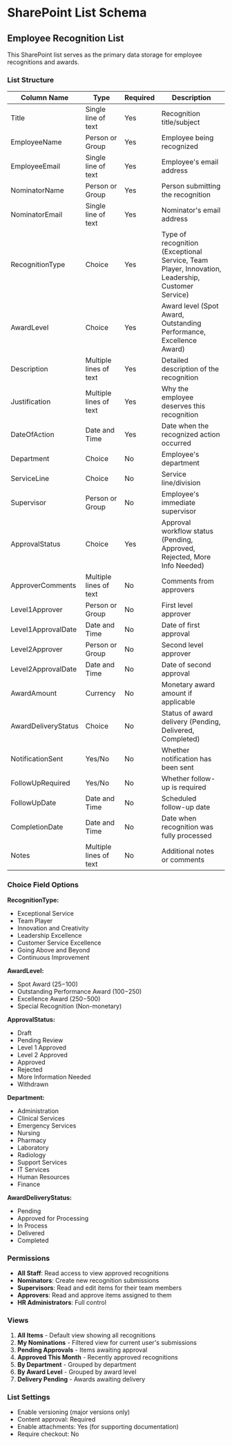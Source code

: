 # SharePoint List Schema

## Employee Recognition List

This SharePoint list serves as the primary data storage for employee recognitions and awards.

### List Structure

| Column Name | Type | Required | Description |
|------------|------|----------|-------------|
| Title | Single line of text | Yes | Recognition title/subject |
| EmployeeName | Person or Group | Yes | Employee being recognized |
| EmployeeEmail | Single line of text | Yes | Employee's email address |
| NominatorName | Person or Group | Yes | Person submitting the recognition |
| NominatorEmail | Single line of text | Yes | Nominator's email address |
| RecognitionType | Choice | Yes | Type of recognition (Exceptional Service, Team Player, Innovation, Leadership, Customer Service) |
| AwardLevel | Choice | Yes | Award level (Spot Award, Outstanding Performance, Excellence Award) |
| Description | Multiple lines of text | Yes | Detailed description of the recognition |
| Justification | Multiple lines of text | Yes | Why the employee deserves this recognition |
| DateOfAction | Date and Time | Yes | Date when the recognized action occurred |
| Department | Choice | No | Employee's department |
| ServiceLine | Choice | No | Service line/division |
| Supervisor | Person or Group | No | Employee's immediate supervisor |
| ApprovalStatus | Choice | Yes | Approval workflow status (Pending, Approved, Rejected, More Info Needed) |
| ApproverComments | Multiple lines of text | No | Comments from approvers |
| Level1Approver | Person or Group | No | First level approver |
| Level1ApprovalDate | Date and Time | No | Date of first approval |
| Level2Approver | Person or Group | No | Second level approver |
| Level2ApprovalDate | Date and Time | No | Date of second approval |
| AwardAmount | Currency | No | Monetary award amount if applicable |
| AwardDeliveryStatus | Choice | No | Status of award delivery (Pending, Delivered, Completed) |
| NotificationSent | Yes/No | No | Whether notification has been sent |
| FollowUpRequired | Yes/No | No | Whether follow-up is required |
| FollowUpDate | Date and Time | No | Scheduled follow-up date |
| CompletionDate | Date and Time | No | Date when recognition was fully processed |
| Notes | Multiple lines of text | No | Additional notes or comments |

### Choice Field Options

**RecognitionType:**
- Exceptional Service
- Team Player
- Innovation and Creativity
- Leadership Excellence
- Customer Service Excellence
- Going Above and Beyond
- Continuous Improvement

**AwardLevel:**
- Spot Award ($25-$100)
- Outstanding Performance Award ($100-$250)
- Excellence Award ($250-$500)
- Special Recognition (Non-monetary)

**ApprovalStatus:**
- Draft
- Pending Review
- Level 1 Approved
- Level 2 Approved
- Approved
- Rejected
- More Information Needed
- Withdrawn

**Department:**
- Administration
- Clinical Services
- Emergency Services
- Nursing
- Pharmacy
- Laboratory
- Radiology
- Support Services
- IT Services
- Human Resources
- Finance

**AwardDeliveryStatus:**
- Pending
- Approved for Processing
- In Process
- Delivered
- Completed

### Permissions

- **All Staff**: Read access to view approved recognitions
- **Nominators**: Create new recognition submissions
- **Supervisors**: Read and edit items for their team members
- **Approvers**: Read and approve items assigned to them
- **HR Administrators**: Full control

### Views

1. **All Items** - Default view showing all recognitions
2. **My Nominations** - Filtered view for current user's submissions
3. **Pending Approvals** - Items awaiting approval
4. **Approved This Month** - Recently approved recognitions
5. **By Department** - Grouped by department
6. **By Award Level** - Grouped by award level
7. **Delivery Pending** - Awards awaiting delivery

### List Settings

- Enable versioning (major versions only)
- Content approval: Required
- Enable attachments: Yes (for supporting documentation)
- Require checkout: No
